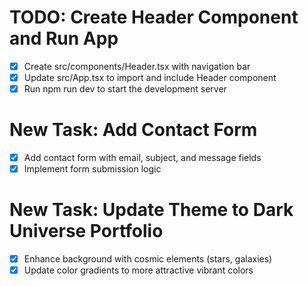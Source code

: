 # TODO: Create Header Component and Run App

- [x] Create src/components/Header.tsx with navigation bar
- [x] Update src/App.tsx to import and include Header component
- [x] Run npm run dev to start the development server

# New Task: Add Contact Form
- [x] Add contact form with email, subject, and message fields
- [x] Implement form submission logic

# New Task: Update Theme to Dark Universe Portfolio
- [x] Enhance background with cosmic elements (stars, galaxies)
- [x] Update color gradients to more attractive vibrant colors
